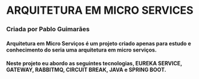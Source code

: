 # ARQUITETURA EM MICRO SERVICES

### Criada por Pablo Guimarães

#### Arquitetura em Micro Serviços é um projeto criado apenas para estudo e conhecimento do seria uma arquitetura em micro serviços.
#### Neste projeto eu abordo as seguintes tecnologias, EUREKA SERVICE, GATEWAY, RABBITMQ, CIRCUIT BREAK, JAVA e SPRING BOOT.


